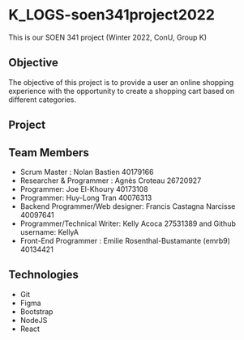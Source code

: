 # K_LOGS-soen341project2022

This is our SOEN 341 project (Winter 2022, ConU, Group K)

## Objective

The objective of this project is to provide a user an online shopping experience with the opportunity to create a shopping cart based on different categories. 

## Project

## Team Members

* Scrum Master : Nolan Bastien 40179166  
* Researcher & Programmer : Agnès Croteau 26720927  
* Programmer: Joe El-Khoury 40173108
* Programmer: Huy-Long Tran 40076313
* Backend Programmer/Web designer: Francis Castagna Narcisse 40097641
* Programmer/Technical Writer: Kelly Acoca 27531389 and Github username: KellyA
* Front-End Programmer : Emilie Rosenthal-Bustamante (emrb9) 40134421

## Technologies

* Git
* Figma
* Bootstrap
* NodeJS
* React